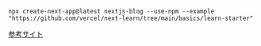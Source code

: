 ```
npx create-next-app@latest nextjs-blog --use-npm --example "https://github.com/vercel/next-learn/tree/main/basics/learn-starter"
```

[参考サイト](https://nextjs.org/learn-pages-router/basics/create-nextjs-app/setup)
